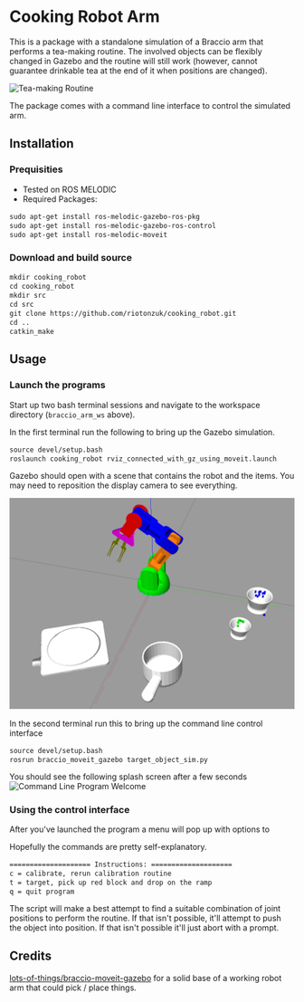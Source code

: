 # Cooking Robot Arm

This is a package with a standalone simulation of a Braccio arm that performs a tea-making routine. The involved objects can be flexibly changed in Gazebo and the routine will still work (however, cannot guarantee drinkable tea at the end of it when positions are changed).

![Tea-making Routine](doc/cooking_robot.gif)

The package comes with a command line interface to control the simulated arm.

## Installation

### Prequisities
*  Tested on ROS MELODIC
*  Required Packages:
```
sudo apt-get install ros-melodic-gazebo-ros-pkg
sudo apt-get install ros-melodic-gazebo-ros-control
sudo apt-get install ros-melodic-moveit
```

### Download and build source
```
mkdir cooking_robot
cd cooking_robot
mkdir src
cd src
git clone https://github.com/riotonzuk/cooking_robot.git
cd ..
catkin_make
```

## Usage

### Launch the programs

Start up two bash terminal sessions and navigate to the workspace directory (`braccio_arm_ws` above).

In the first terminal run the following to bring up the Gazebo simulation.
```
source devel/setup.bash
roslaunch cooking_robot rviz_connected_with_gz_using_moveit.launch
```

Gazebo should open with a scene that contains the robot and the items.  You may need to reposition the display camera to see everything.

![Gazebo scene](doc/gazebo_open_cooking_robot.png)

In the second terminal run this to bring up the command line control interface
```
source devel/setup.bash
rosrun braccio_moveit_gazebo target_object_sim.py
```

You should see the following splash screen after a few seconds
![Command Line Program Welcome](doc/cmd_line_welcome.png)


### Using the control interface
After you've launched the program a menu will pop up with options to

Hopefully the commands are pretty self-explanatory.
```
==================== Instructions: ====================
c = calibrate, rerun calibration routine
t = target, pick up red block and drop on the ramp
q = quit program
```

The script will make a best attempt to find a suitable combination of joint positions to perform the routine.  If that isn't possible, it'll attempt to push the object into position. If that isn't possible it'll just abort with a prompt.

## Credits

[lots-of-things/braccio-moveit-gazebo](https://github.com/lots-of-things/braccio_moveit_gazebo) for a solid base of a working robot arm that could pick / place things.

